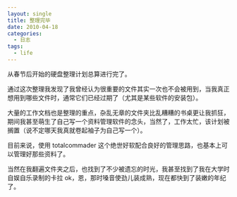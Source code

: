```yaml
---
layout: single
title: 整理完毕
date: 2010-04-18
categories:
  - 日志
tags:
  - life
---
```


从春节后开始的硬盘整理计划总算进行完了。

通过这次整理我发现了我曾经认为很重要的文件其实一次也不会被用到，当我真正想用到哪些文件时，通常它们已经过期了（尤其是某些软件的安装包）。

大量的工作文档也是整理的重点，杂乱无章的文件夹比乱糟糟的书桌更让我抓狂，期间我甚至萌生了自己写一个资料管理软件的念头，当然了，工作太忙，该计划被搁置（说不定哪天我真就卷起袖子为自己写一个）。

目前来说，使用 totalcommader 这个绝世好软配合良好的管理思路，也基本上可以管理好那些资料了。

当然在我翻遍文件夹之后，也找到了不少被遗忘的时光，我甚至找到了我在大学时自娱自乐录制的卡拉 ok，恩，那时嗓音使劲儿装成熟，现在都快到了装嫩的年纪了。
